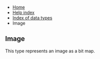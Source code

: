 <ul class="breadcrumb">
    <li><a href="">Home</a></li>
    <li><a href="help">Help index</a></li>
    <li><a href="types/">Index of data types</a></li>
    <li>Image</li>
</ul>

## Image

This type represents an image as a bit map.
